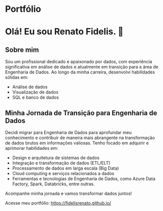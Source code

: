 # Portfólio

# Olá! Eu sou Renato Fidelis. 👋

## Sobre mim

Sou um profissional dedicado e apaixonado por dados, com experiência significativa em análise de dados e atualmente em transição para a área de Engenharia de Dados. Ao longo da minha carreira, desenvolvi habilidades sólidas em:

- Análise de dados
- Visualização de dados
- SQL e banco de dados

## Minha Jornada de Transição para Engenharia de Dados

Decidi migrar para Engenharia de Dados para aprofundar meu conhecimento e contribuir de maneira mais abrangente na transformação de dados brutos em informações valiosas. Tenho focado em adquirir e aprimorar habilidades em:

- Design e arquitetura de sistemas de dados
- Integração e transformação de dados (ETL/ELT)
- Processamento de dados em larga escala (Big Data)
- Cloud computing e serviços relacionados a dados
- Ferramentas e tecnologias de Engenharia de Dados, como Azure Data Factory, Spark, Databricks, entre outras.

Acompanhe minha jornada e vamos transformar dados juntos!

Acesse meu portfólio:  https://fidelisrenato.github.io/




